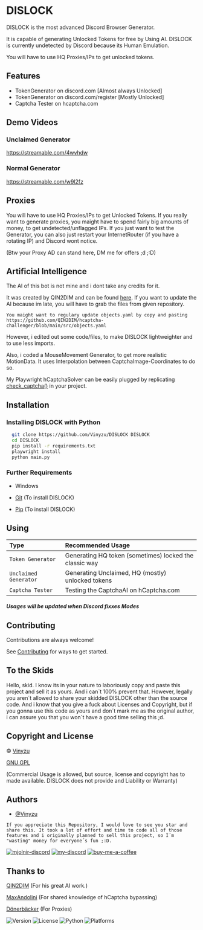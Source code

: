 # DISLOCK

DISLOCK is the most advanced Discord Browser Generator.

It is capable of generating Unlocked Tokens for free by Using AI.
DISLOCK is currently undetected by Discord because its Human Emulation.

You will have to use HQ Proxies/IPs to get unlocked tokens.

## Features

- TokenGenerator on discord.com [Almost always Unlocked]
- TokenGenerator on discord.com/register [Mostly Unlocked]
- Captcha Tester on hcaptcha.com

## Demo Videos

### Unclaimed Generator
https://streamable.com/4wvhdw

### Normal Generator
https://streamable.com/w9l2fz

## Proxies

You will have to use HQ Proxies/IPs to get Unlocked Tokens.
If you really want to generate proxies, you maight have to spend fairly big amounts of money, to get undetected/unflagged IPs.
If you just want to test the Generator, you can also just restart your InternetRouter (if you have a rotating IP) and Discord wont notice.

(Btw your Proxy AD can stand here, DM me for offers ;d ;:D)

## Artificial Intelligence

The AI of this bot is not mine and i dont take any credits for it.

It was created by QIN2DIM and can be found [here](https://github.com/QIN2DIM/hcaptcha-challenger).
If you want to update the AI because im late, you will have to grab the files from given repository.

`You maight want to regulary update objects.yaml by copy and pasting https://github.com/QIN2DIM/hcaptcha-challenger/blob/main/src/objects.yaml`

However, i edited out some code/files, to make DISLOCK lightweighter and to use less imports.

Also, i coded a MouseMovement Generator, to get more realistic MotionData. It uses Interpolation between CaptchaImage-Coordinates to do so.

My Playwright hCaptchaSolver can be easily plugged by replicating [check_captcha()](https://github.com/Vinyzu/DiscordGenerator/blob/main/main.py#L491) in your project.

## Installation

### Installing DISLOCK with Python

```bash
  git clone https://github.com/Vinyzu/DISLOCK DISLOCK
  cd DISLOCK
  pip install -r requirements.txt
  playwright install
  python main.py
```

### Further Requirements

- Windows

- [Git](https://git-scm.com/downloads) (To install DISLOCK)
- [Pip](https://pip.pypa.io/en/stable/installation/) (To install DISLOCK)

## Using

Type     | Recommended Usage              |
 :------- | :------------------------- |
| `Token Generator` | Generating HQ token (sometimes) locked the classic way |
| `Unclaimed Generator` | Generating Unclaimed, HQ (mostly) unlocked tokens  |
| `Captcha Tester` | Testing the CaptchaAI on hCaptcha.com |

##### Usages will be updated when Discord fixxes Modes

## Contributing

Contributions are always welcome!

See [Contributing](https://github.com/Vinyzu/DiscordGenerator/blob/main/contributing.md) for ways to get started.


## To the Skids

Hello, skid. I know its in your nature to laboriously copy and paste this project and sell it as yours. And i can´t 100% prevent that. However, legally you aren´t allowed to share your skidded DISLOCK other than the source code. And i know that you give a fuck about Licenses and Copyright, but if you gonna use this code as yours and don´t mark me as the original author, i can assure you that you won´t have a good time selling this ;d.

## Copyright and License
© [Vinyzu](https://github.com/Vinyzu/)

[GNU GPL](https://choosealicense.com/licenses/gpl-3.0/)

(Commercial Usage is allowed, but source, license and copyright has to made available. DISLOCK does not provide and Liability or Warranty)

## Authors

- [@Vinyzu](https://github.com/Vinyzu)

`If you appreciate this Repository, I would love to see you star and share this. It took a lot of effort and time to code all of those features and i originally planned to sell this project, so I´m "wasting" money for everyone´s fun ;:D.`



[![mjolnir-discord](https://img.shields.io/badge/Mjolnir_Discord-000?style=for-the-badge&logo=discord&logoColor=white)](https://discord.gg/rpd4gzrqGN)
[![my-discord](https://img.shields.io/badge/My_Discord-000?style=for-the-badge&logo=google-chat&logoColor=blue)](https://discordapp.com/users/935224495126487150)
[![buy-me-a-coffee](https://img.shields.io/badge/Buy_Me_A_Coffee-000?style=for-the-badge&logo=ko-fi&logoColor=brown)](https://ko-fi.com/vinyzu)


## Thanks to

[QIN2DIM](https://github.com/QIN2DIM/) (For his great AI work.)

[MaxAndolini](https://github.com/MaxAndolini) (For shared knowledge of hCaptcha bypassing)

[Dönerbäcker](https://github.com/DoenerBaecker) (For Proxies)


![Version](https://img.shields.io/badge/DISÖOCK-v1.0.0-blue)
![License](https://img.shields.io/badge/License-GNU%20GPL-green)
![Python](https://img.shields.io/badge/Python-v3.x-lightgrey)
![Platforms](https://img.shields.io/badge/Platform-win--32%20%7C%20win--64-lightgrey)
